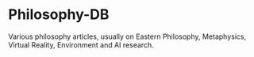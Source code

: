 # Philosophy-DB
Various philosophy articles, usually on Eastern Philosophy, Metaphysics, Virtual Reality, Environment and AI research.


